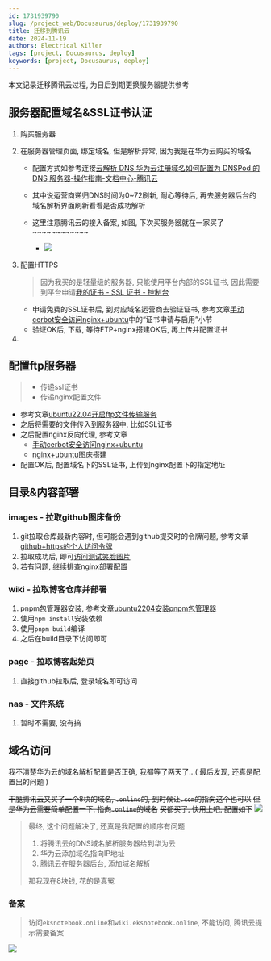 ```yaml
---
id: 1731939790
slug: /project_web/Docusaurus/deploy/1731939790
title: 迁移到腾讯云
date: 2024-11-19
authors: Electrical Killer
tags: [project, Docusaurus, deploy]
keywords: [project, Docusaurus, deploy]
---
```


本文记录迁移腾讯云过程, 为日后到期更换服务器提供参考

<!-- truncate -->

## 服务器配置域名&SSL证书认证

1. 购买服务器

2. 在服务器管理页面, 绑定域名, 但是解析异常, 因为我是在华为云购买的域名

    - 配置方式如参考连接[云解析 DNS 华为云注册域名如何配置为 DNSPod 的 DNS 服务器-操作指南-文档中心-腾讯云](https://cloud.tencent.com/document/product/302/105685)

    - 其中说运营商递归DNS时间为0~72刷新, 耐心等待后, 再去服务器后台的域名解析界面刷新看看是否成功解析
    - 这里注意腾讯云的接入备案, 如图, 下次买服务器就在一家买了~~~~~~~~~~~~
        - <img src="https://img.eksnotebook.com/images/202411202221589.png"/>

3. 配置HTTPS

    > 因为我买的是轻量级的服务器, 只能使用平台内部的SSL证书, 因此需要到平台申请[我的证书 - SSL 证书 - 控制台](https://console.cloud.tencent.com/ssl)

    - 申请免费的SSL证书后, 到对应域名运营商去验证证书, 参考文章[手动cerbot安全访问nginx+ubuntu](/docs/project_web/Docusaurus/deploy/1731504861)中的“证书申请与启用”小节
    - 验证OK后, 下载, 等待FTP+nginx搭建OK后, 再上传并配置证书

4. 

## 配置ftp服务器

> - 传递ssl证书
> - 传递nginx配置文件

- 参考文章[ubuntu22.04开启ftp文件传输服务](/docs/subject_linux/Ubuntu/1731929367)
- 之后将需要的文件传入到服务器中, 比如SSL证书
- 之后配置nginx反向代理, 参考文章
    - [手动cerbot安全访问nginx+ubuntu](/docs/project_web/Docusaurus/deploy/1731504861)
    - [nginx+ubuntu图床搭建](/docs/project_web/Docusaurus/deploy/1731504844)
- 配置OK后, 配置域名下的SSL证书, 上传到nginx配置下的指定地址


## 目录&内容部署

### images - 拉取github图床备份

1. git拉取仓库最新内容时, 但可能会遇到github提交时的令牌问题, 参考文章[github+https的个人访问令牌](/docs/subject_tools/Git/1732107167)
2. 拉取成功后, 即可[访问测试笑脸图片](https://img.eksnotebook.com/1.png)
3. 若有问题, 继续排查nginx部署配置

### wiki - 拉取博客仓库并部署

1. pnpm包管理器安装, 参考文章[ubuntu2204安装pnpm包管理器](/docs/subject_linux/Ubuntu/1732111123)
2. 使用`npm install`安装依赖
3. 使用`pnpm build`编译
4. 之后在build目录下访问即可

###  page - 拉取博客起始页

1. 直接github拉取后, 登录域名即可访问

### ~~nas - 文件系统~~

1. 暂时不需要, 没有搞

## 域名访问

我不清楚华为云的域名解析配置是否正确, 我都等了两天了…( 最后发现, 还真是配置出的问题 )

~~干脆腾讯云又买了一个8块的域名, `.online`的, 到时候让`.com`的指向这个也可以~~
~~但是华为云需要简单配置一下, 指向`.online`的域名~~
~~买都买了, 快用上吧, 配置如下~~
~~<img src="https://img.eksnotebook.com/images/202411212320736.png"/>~~

> 最终, 这个问题解决了, 还真是我配置的顺序有问题
>
> 1. 将腾讯云的DNS域名解析服务器给到华为云
> 2. 华为云添加域名指向IP地址
> 3. 腾讯云在服务器后台, 添加域名解析
>
> 那我现在8块钱, 花的是真冤

### 备案

> 访问`eksnotebook.online`和`wiki.eksnotebook.online`, 不能访问, 腾讯云提示需要备案

<img src="https://img.eksnotebook.com/images/202411222002469.png"/>



